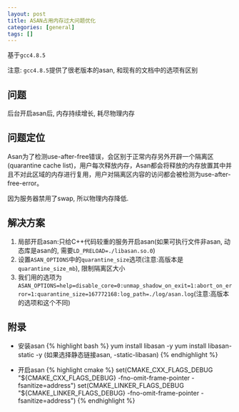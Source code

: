 ```yaml
---
layout: post
title: ASAN占用内存过大问题优化
categories: [general]
tags: []
---
```


基于`gcc4.8.5`

注意: `gcc4.8.5`提供了很老版本的asan, 和现有的文档中的选项有区别

## 问题

后台开启asan后, 内存持续增长, 耗尽物理内存

## 问题定位

Asan为了检测use-after-free错误，会区别于正常内存另外开辟一个隔离区(quarantine cache list)，用户每次释放内存，Asan都会将释放的内存放置其中并且不对此区域的内存进行复用，用户对隔离区内容的访问都会被检测为use-after-free-error。

因为服务器禁用了swap, 所以物理内存降低.

## 解决方案

1. 局部开启asan:只给C++代码较重的服务开启asan(如果可执行文件非asan, 动态库是asan的, 需要`LD_PRELOAD=./libasan.so.0`)
1. 设置`ASAN_OPTIONS`中的`quarantine_size`选项(注意:高版本是`quarantine_size_mb`), 限制隔离区大小
1. 我们用的选项为 `ASAN_OPTIONS=help=disable_core=0:unmap_shadow_on_exit=1:abort_on_error=1:quarantine_size=167772168:log_path=./log/asan.log`(注意:高版本的选项和这个不同)

## 附录
* 安装asan
{% highlight bash %}
yum install libasan -y
yum install libasan-static -y (如果选择静态链接asan, -static-libasan)
{% endhighlight %}

* 开启asan
{% highlight cmake %}
set(CMAKE_CXX_FLAGS_DEBUG "${CMAKE_CXX_FLAGS_DEBUG} -fno-omit-frame-pointer -fsanitize=address")
set(CMAKE_LINKER_FLAGS_DEBUG "${CMAKE_LINKER_FLAGS_DEBUG} -fno-omit-frame-pointer -fsanitize=address")
{% endhighlight %}